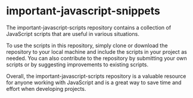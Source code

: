 # important-javascript-snippets
The important-javascript-scripts repository contains a collection of JavaScript scripts that are useful in various situations.

To use the scripts in this repository, simply clone or download the repository to your local machine and include the scripts in your project as needed. You can also contribute to the repository by submitting your own scripts or by suggesting improvements to existing scripts.

Overall, the important-javascript-scripts repository is a valuable resource for anyone working with JavaScript and is a great way to save time and effort when developing projects.



